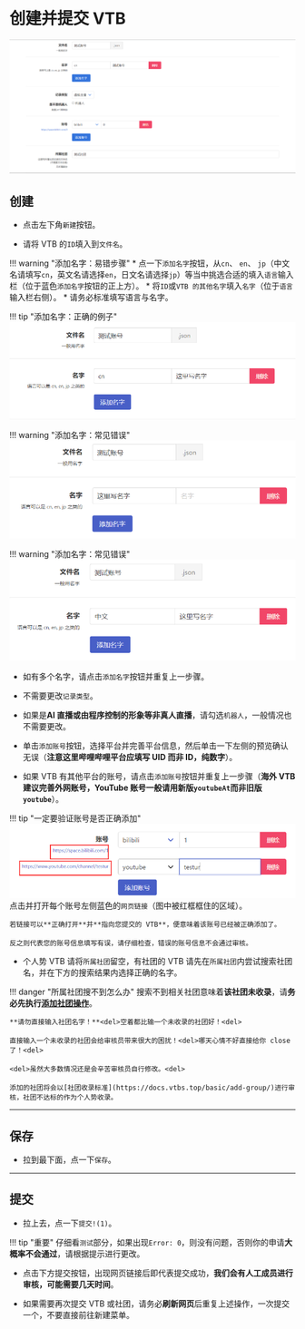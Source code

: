 # 创建并提交 VTB

![image](../assets/create-vtb.png)

## 创建

* 点击左下角`新建`按钮。

* 请将 VTB 的`ID`填入到`文件名`。

!!! warning "添加名字：易错步骤"
    * 点一下`添加名字`按钮，从`cn`、 `en`、 `jp`（中文名请填写`cn`，英文名请选择`en`，日文名请选择`jp`）等当中挑选合适的填入`语言`输入栏（位于蓝色`添加名字`按钮的正上方）。
    * 将`ID`或`VTB 的其他名字`填入`名字`（位于`语言`输入栏右侧）。
    * 请务必标准填写语言与名字。

!!! tip "添加名字：正确的例子"
    ![image](../assets/create-vtb-name-correct.PNG)

!!! warning "添加名字：常见错误"
    ![image](../assets/create-vtb-name-wrong1.PNG)

!!! warning "添加名字：常见错误"
    ![image](../assets/create-vtb-name-wrong2.PNG)

* 如有多个名字，请点击`添加名字`按钮并重复上一步骤。

* 不需要更改`记录类型`。

* 如果是**AI 直播或由程序控制的形象等非真人直播**，请勾选`机器人`，一般情况也不需要更改。

* 单击`添加账号`按钮，选择平台并完善平台信息，然后单击一下左侧的预览确认无误（**注意这里哔哩哔哩平台应填写 UID 而非 ID，纯数字**）。

* 如果 VTB 有其他平台的账号，请点击`添加账号`按钮并重复上一步骤（**海外 VTB 建议完善外网账号，YouTube 账号一般请用新版`youtubeAt`而非旧版`youtube`**）。

!!! tip "一定要验证账号是否正确添加"
    ![image](../assets/test-account.png)
    点击并打开每个账号左侧蓝色的`网页链接`（图中被红框框住的区域）。

    若链接可以**正确打开**并**指向您提交的 VTB**，便意味着该账号已经被正确添加了。

    反之则代表您的账号信息填写有误，请仔细检查，错误的账号信息不会通过审核。

* 个人势 VTB 请将`所属社团`留空，有社团的 VTB 请先在`所属社团`内尝试搜索社团名，并在下方的搜索结果内选择正确的名字。

!!! danger "所属社团搜不到怎么办"
    搜索不到相关社团意味着**该社团未收录**，请**务必先执行[添加社团操作](https://docs.vtbs.top/wiki/create-group)**。

    **请勿直接输入社团名字！**<del>空着都比输一个未收录的社团好！<del>
    
    直接输入一个未收录的社团会给审核员带来很大的困扰！<del>哪天心情不好直接给你 close 了！<del>
    
    <del>虽然大多数情况还是会辛苦审核员自行修改。<del>

    添加的社团将会以[社团收录标准](https://docs.vtbs.top/basic/add-group/)进行审核，社团不达标的作为个人势收录。

---

## 保存

* 拉到最下面，点一下`保存`。

---

## 提交

* 拉上去，点一下`提交!(1)`。

!!! tip "重要"
    仔细看`测试`部分，如果出现`Error: 0`，则没有问题，否则你的申请**大概率不会通过**，请根据提示进行更改。

* 点击下方提交按钮，出现网页链接后即代表提交成功，**我们会有人工成员进行审核，可能需要几天时间**。

* 如果需要再次提交 VTB 或社团，请务必**刷新网页**后重复上述操作，一次提交一个，不要直接前往新建菜单。
